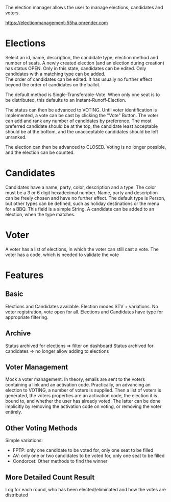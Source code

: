 The election manager allows the user to manage elections, candidates and voters.

https://electionmanagement-55ha.onrender.com

# Elections

Select an id, name, description, the candidate type, election method and number of seats. 
A newly created election (and an election during creation) has status OPEN. 
Only in this state, candidates can be edited. 
Only candidates with a matching type can be added.  
The order of candidates can be edited. It has usually no further effect beyond the order of candidates on the ballot.

The default method is Single-Transferable-Vote. 
When only one seat is to be distributed, this defaults to an Instant-Runoff-Election.

The status can then be advanced to VOTING. 
Until voter identification is implemented, a vote can be cast by clicking the "Vote" Button.
The voter can add and rank any number of candidates by preference. 
The most preferred candidate should be at the top, 
the candidate least acceptable should be at the bottom, 
and the unacceptable candidates should be left unranked. 

The election can then be advanced to CLOSED. 
Voting is no longer possible, and the election can be counted.

# Candidates
Candidates have a name, party, color, description and a type.
The color must be a 3 or 6 digit hexadecimal number.
Name, party and description can be freely chosen and have no further effect.
The default type is Person, but other types can be defined, such as holiday destinations or the menu for a BBQ. 
This field is a simple String. A candidate can be added to an election, when the type matches.

# Voter
A voter has a list of elections, in which the voter can still cast a vote. 
The voter has a code, which is needed to validate the vote

# Features

## Basic
Elections and Candidates available. Election modes STV + variations. No voter registration, vote open for all.
Elections and Candidates have type for appropriate filtering.

## Archive 
Status archived for elections => filter on dashboard
Status archived for candidates => no longer allow adding to elections

## Voter Management
Mock a voter management. In theory, emails are sent to the voters containing a link and an activation code. 
Practically, on advancing an election to VOTING, a number of voters is supplied. Then a list of voters is generated, 
the voters properties are an activation code, the election it is bound to, and whether the user has already voted. 
The latter can be done implicitly by removing the activation code on voting, or removing the voter entirely.

## Other Voting Methods

Simple variations: 
 * FPTP: only one candidate to be voted for, only one seat to be filled
 * AV: only one or two candidates to be voted for, only one seat to be filled
 * Condorcet: Other methods to find the winner

## More Detailed Count Result

Log for each round, who has been elected/eliminated and how the votes are distributed

